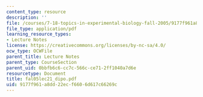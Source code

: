 ```yaml
---
content_type: resource
description: ''
file: /courses/7-18-topics-in-experimental-biology-fall-2005/9177f961a8dd22ecf6606d617c66269c_fal05lec21_dipo.pdf
file_type: application/pdf
learning_resource_types:
- Lecture Notes
license: https://creativecommons.org/licenses/by-nc-sa/4.0/
ocw_type: OCWFile
parent_title: Lecture Notes
parent_type: CourseSection
parent_uid: 0bbfb6c6-cc7c-566c-ce71-2ff1040a7d6e
resourcetype: Document
title: fal05lec21_dipo.pdf
uid: 9177f961-a8dd-22ec-f660-6d617c66269c
---
```

